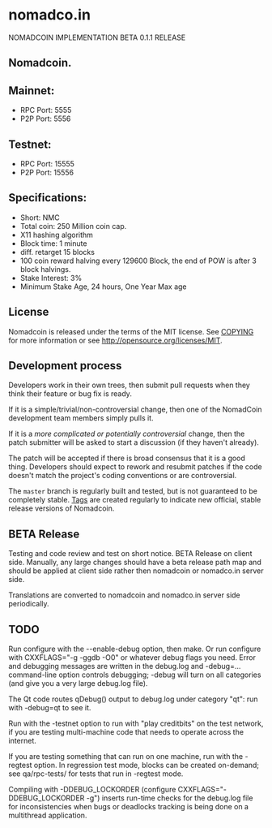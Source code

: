 # nomadco.in
NOMADCOIN IMPLEMENTATION BETA 0.1.1 RELEASE

Nomadcoin.
---------------------------------------------

Mainnet:
---------

- RPC Port: 5555
- P2P Port: 5556

Testnet:
---------

- RPC Port: 15555
- P2P Port: 15556

Specifications:
---------------

- Short: NMC
- Total coin: 250 Million coin cap.
- X11 hashing algorithm
- Block time: 1 minute
- diff. retarget 15 blocks
- 100 coin reward halving every 129600 Block, the end of POW is after 3 block halvings.
- Stake Interest: 3%
- Minimum Stake Age, 24 hours, One Year Max age

License
-------

Nomadcoin is released under the terms of the MIT license. See [COPYING](COPYING) for more
information or see http://opensource.org/licenses/MIT.

Development process
-------------------

Developers work in their own trees, then submit pull requests when they think
their feature or bug fix is ready.

If it is a simple/trivial/non-controversial change, then one of the NomadCoin
development team members simply pulls it.

If it is a *more complicated or potentially controversial* change, then the patch
submitter will be asked to start a discussion (if they haven't already).

The patch will be accepted if there is broad consensus that it is a good thing.
Developers should expect to rework and resubmit patches if the code doesn't
match the project's coding conventions or are controversial.

The `master` branch is regularly built and tested, but is not guaranteed to be
completely stable. [Tags](https://github.com/mygenibox/nomadco.in) are created
regularly to indicate new official, stable release versions of Nomadcoin.

BETA Release
-------

Testing and code review and test on short notice. BETA  Release on client side. Manually, any large changes should have a beta release path map and should be applied at client side rather then nomadcoin or nomadco.in server side.

Translations are converted to nomadcoin and nomadco.in server side periodically.

TODO
-------

Run configure with the --enable-debug option, then make. Or run configure with
CXXFLAGS="-g -ggdb -O0" or whatever debug flags you need. Error and debugging messages are written in the debug.log and -debug=... command-line option controls debugging; -debug will turn
on all categories (and give you a very large debug.log file).

The Qt code routes qDebug() output to debug.log under category "qt": run with -debug=qt
to see it.

Run with the -testnet option to run with "play creditbits" on the test network, if you
are testing multi-machine code that needs to operate across the internet.

If you are testing something that can run on one machine, run with the -regtest option.
In regression test mode, blocks can be created on-demand; see qa/rpc-tests/ for tests
that run in -regtest mode.

Compiling with -DDEBUG_LOCKORDER (configure CXXFLAGS="-DDEBUG_LOCKORDER -g") inserts run-time checks for the debug.log file for inconsistencies when bugs or deadlocks tracking is being done on a multithread application.
